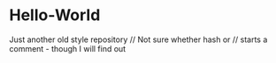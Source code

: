 # Hello-World
Just another old style repository
// Not sure whether hash or // starts a comment - though I will find out
